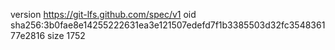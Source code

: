version https://git-lfs.github.com/spec/v1
oid sha256:3b0fae8e14255222631ea3e121507edefd7f1b3385503d32fc354836177e2816
size 1752
